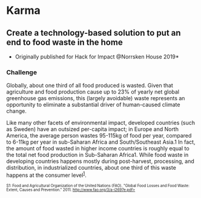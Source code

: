 # Karma

## Create a technology-based solution to put an end to food waste in the home

* Originally published for Hack for Impact @Norrsken House 2019*

### Challenge

Globally, about one third of all food produced is wasted. Given that agriculture and food production cause up to 23% of yearly net global greenhouse gas emissions, this (largely avoidable) waste represents an opportunity to eliminate a substantial driver of human-caused climate change. 

Like many other facets of environmental impact, developed countries (such as Sweden) have an outsized per-capita impact; in Europe and North America, the average person wastes 95-115kg of food per year, compared to 6-11kg per year in sub-Saharan Africa and South/Southeast Asia.1 In fact, the amount of food wasted in higher income countries is roughly equal to the total net food production in Sub-Saharan Africa1. While food waste in developing countries happens mostly during post-harvest, processing, and distribution, in industrialized countries, about one third of this waste happens at the consumer level<sup>[1](#myfootnote1)</sup>.




<sub><sup>S<a name="myfootnote1">1</a>:  Food and Agricultural Organization of the United Nations (FAO). "Global Food Losses and Food Waste: Extent, Causes and Prevention." 2011. http://www.fao.org/3/a-i2697e.pdf></sup></sub>
